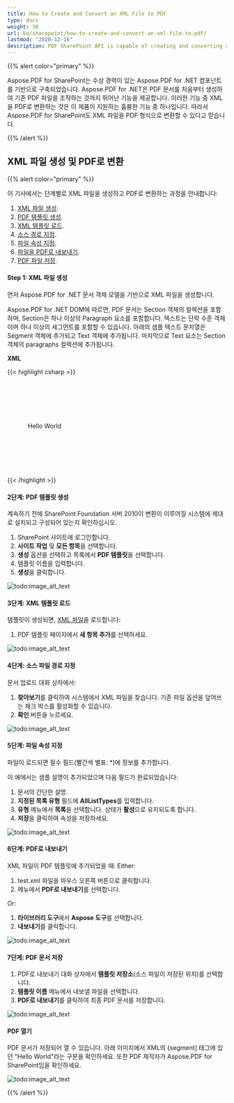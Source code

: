 ```yaml
---
title: How to Create and Convert an XML File to PDF
type: docs
weight: 30
url: ko/sharepoint/how-to-create-and-convert-an-xml-file-to-pdf/
lastmod: "2020-12-16"
description: PDF SharePoint API is capable of creating and converting XML files into PDF format.
---
```


{{% alert color="primary" %}}

Aspose.PDF for SharePoint는 수상 경력이 있는 Aspose.PDF for .NET 컴포넌트를 기반으로 구축되었습니다. Aspose.PDF for .NET은 PDF 문서를 처음부터 생성하여 기존 PDF 파일을 조작하는 것까지 뛰어난 기능을 제공합니다. 이러한 기능 중 XML을 PDF로 변환하는 것은 이 제품이 지원하는 훌륭한 기능 중 하나입니다. 따라서 Aspose.PDF for SharePoint도 XML 파일을 PDF 형식으로 변환할 수 있다고 믿습니다.

{{% /alert %}}

## **XML 파일 생성 및 PDF로 변환**

{{% alert color="primary" %}}

이 기사에서는 단계별로 XML 파일을 생성하고 PDF로 변환하는 과정을 안내합니다:


1. [XML 파일 생성](/pdf/sharepoint/how-to-create-and-convert-an-xml-file-to-pdf/#step-1-create-xml-file).
2. [PDF 템플릿 생성](/pdf/sharepoint/how-to-create-and-convert-an-xml-file-to-pdf/#step-2-create-pdf-template).
3. [XML 템플릿 로드](/pdf/sharepoint/how-to-create-and-convert-an-xml-file-to-pdf/#step-3-load-xml-template).
4. [소스 경로 지정](/pdf/sharepoint/how-to-create-and-convert-an-xml-file-to-pdf/#step-4-specify-source-file-path).
5. [파일 속성 지정](/pdf/sharepoint/how-to-create-and-convert-an-xml-file-to-pdf/#step-5-specify-file-properties).
6. [파일을 PDF로 내보내기](/pdf/sharepoint/how-to-create-and-convert-an-xml-file-to-pdf/#step-6-export-to-pdf).
7. [PDF 파일 저장](/pdf/sharepoint/how-to-create-and-convert-an-xml-file-to-pdf/#step-7-save-pdf-document).
#### **Step 1: XML 파일 생성**
먼저 Aspose.PDF for .NET 문서 객체 모델을 기반으로 XML 파일을 생성합니다.

Aspose.PDF for .NET DOM에 따르면, PDF 문서는 Section 객체의 컬렉션을 포함하며, Section은 하나 이상의 Paragraph 요소를 포함합니다.
 텍스트는 단락 수준 객체이며 하나 이상의 세그먼트를 포함할 수 있습니다. 아래의 샘플 텍스트 문자열은 Segment 객체에 추가되고 Text 객체에 추가됩니다. 마지막으로 Text 요소는 Section 객체의 paragraphs 컬렉션에 추가됩니다.

**XML**

{{< highlight csharp >}}



<?xml version="1.0" encoding="utf-8" ?>

  <Pdf xmlns="Aspose.PDF">

   <Section>

    <Text>

            <Segment>Hello World</Segment>

    </Text>

   </Section>

  </Pdf>



{{< /highlight >}}
#### **2단계: PDF 템플릿 생성**
계속하기 전에 SharePoint Foundation 서버 2010이 변환이 이루어질 시스템에 제대로 설치되고 구성되어 있는지 확인하십시오.

1. SharePoint 사이트에 로그인합니다.
1. **사이트 작업** 및 **모든 항목**을 선택합니다.
1. **생성** 옵션을 선택하고 목록에서 **PDF 템플릿**을 선택합니다.
1. 템플릿 이름을 입력합니다.
1. **생성**을 클릭합니다.




![todo:image_alt_text](how-to-create-and-convert-an-xml-file-to-pdf_1.png)
#### **3단계: XML 템플릿 로드**

템플릿이 생성되면, [XML 파일](/pdf/sharepoint/how-to-create-and-convert-an-xml-file-to-pdf/)을 로드합니다:
1. PDF 템플릿 페이지에서 **새 항목 추가**를 선택하세요.




![todo:image_alt_text](how-to-create-and-convert-an-xml-file-to-pdf_2.png)
#### **4단계: 소스 파일 경로 지정**
문서 업로드 대화 상자에서:

1. **찾아보기**를 클릭하여 시스템에서 XML 파일을 찾습니다. 기존 파일 옵션을 덮어쓰는 체크 박스를 활성화할 수 있습니다.
1. **확인** 버튼을 누르세요.




![todo:image_alt_text](how-to-create-and-convert-an-xml-file-to-pdf_3.png)
#### **5단계: 파일 속성 지정**
파일이 로드되면 필수 필드(빨간색 별표: *)에 정보를 추가합니다.

이 예에서는 샘플 설명이 추가되었으며 다음 필드가 완료되었습니다:

1. 문서의 간단한 설명.
1. **지정된 목록 유형** 필드에 **AllListTypes**를 입력합니다.
1. **유형** 메뉴에서 **목록**을 선택합니다. 상태가 **활성**으로 유지되도록 합니다.
1. **저장**을 클릭하여 속성을 저장하세요.




![todo:image_alt_text](how-to-create-and-convert-an-xml-file-to-pdf_4.png)
#### **6단계: PDF로 내보내기**

XML 파일이 PDF 템플릿에 추가되었을 때:
Either:

1. test.xml 파일을 마우스 오른쪽 버튼으로 클릭합니다.
1. 메뉴에서 **PDF로 내보내기**를 선택합니다.

Or:

1. **라이브러리 도구**에서 **Aspose 도구**를 선택합니다.
1. **내보내기**를 클릭합니다.




![todo:image_alt_text](how-to-create-and-convert-an-xml-file-to-pdf_5.png)
#### **7단계: PDF 문서 저장**
1. PDF로 내보내기 대화 상자에서 **템플릿 저장소**(소스 파일이 저장된 위치)를 선택합니다.
1. **템플릿 이름** 메뉴에서 내보낼 파일을 선택합니다.
1. **PDF로 내보내기**를 클릭하여 최종 PDF 문서를 저장합니다.




![todo:image_alt_text](how-to-create-and-convert-an-xml-file-to-pdf_6.png)
#### **PDF 열기**
PDF 문서가 저장되어 열 수 있습니다. 아래 이미지에서 XML의 {segment] 태그에 있던 "Hello World"라는 구문을 확인하세요. 또한 PDF 제작자가 Aspose.PDF for SharePoint임을 확인하세요.




![todo:image_alt_text](how-to-create-and-convert-an-xml-file-to-pdf_7.png)

{{% /alert %}}